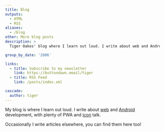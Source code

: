 ```yaml
---
title: Blog
outputs:
  - HTML
  - RSS
aliases:
  - /blog
other: More blog posts
description: >
  Tiger Oakes' blog where I learn out loud. I write about web and Android development, with plenty of PWA and icon talk.

group_by_date: '2006'

links:
  - title: Subscribe to my newsletter
    link: https://buttondown.email/tiger
  - title: RSS Feed
    link: /posts/index.xml

cascade:
  author: tiger
---
```


My blog is where I learn out loud. I write about [web](tags/web/) and [Android](tags/android/) development, with plenty of PWA and [icon](tags/icons/) talk.

Occasionally I write articles elsewhere, you can find them here too!
